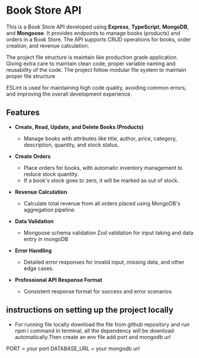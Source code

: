 # Book Store API

This is a Book Store API developed using **Express**, **TypeScript**, **MongoDB**, and **Mongoose**. It provides endpoints to manage books (products) and orders in a Book Store. The API supports CRUD operations for books, order creation, and revenue calculation.

The project file structure is maintain like production grade application. Giving extra care to maintain clean code, proper variable naming and reusability of the code. The project follow modular file system to maintain proper file structure

ESLint is used for maintaining high code quality, avoiding common errors, and improving the overall development experience.



## Features

- **Create, Read, Update, and Delete Books (Products)**
  - Manage books with attributes like title, author, price, category, description, quantity, and stock status.
  
- **Create Orders**
  - Place orders for books, with automatic inventory management to reduce stock quantity.
  - If a book's stock goes to zero, it will be marked as out of stock.

- **Revenue Calculation**
  - Calculate total revenue from all orders placed using MongoDB's aggregation pipeline.

- **Data Validation**
  - Mongoose schema validation Zod validation for input taking and data entry in mongoDB

- **Error Handling**
  - Detailed error responses for invalid input, missing data, and other edge cases.


- **Professional API Response Format**
  - Consistent response format for success and error scenarios.


## instructions on setting up the project locally

- For running file locally download the file from github repository and run npm i command in terminal, all the dependency will be download automatically.Then create an env file add port and mongodb url

PORT = your port 
DATABASE_URL = your mongodb url
